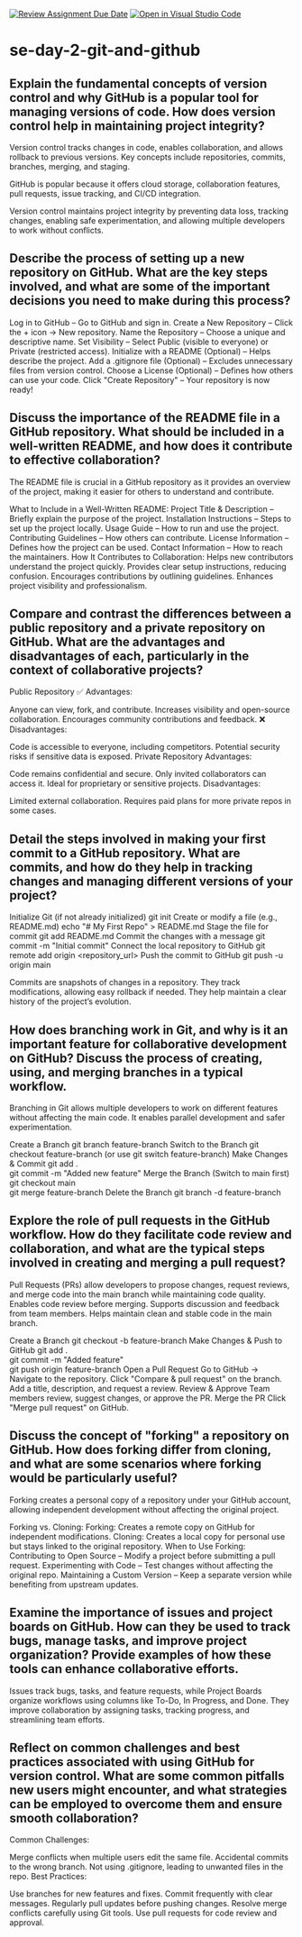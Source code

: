 [![Review Assignment Due Date](https://classroom.github.com/assets/deadline-readme-button-22041afd0340ce965d47ae6ef1cefeee28c7c493a6346c4f15d667ab976d596c.svg)](https://classroom.github.com/a/8wgCKhpZ)
[![Open in Visual Studio Code](https://classroom.github.com/assets/open-in-vscode-2e0aaae1b6195c2367325f4f02e2d04e9abb55f0b24a779b69b11b9e10269abc.svg)](https://classroom.github.com/online_ide?assignment_repo_id=18414218&assignment_repo_type=AssignmentRepo)
# se-day-2-git-and-github
## Explain the fundamental concepts of version control and why GitHub is a popular tool for managing versions of code. How does version control help in maintaining project integrity?
Version control tracks changes in code, enables collaboration, and allows rollback to previous versions. Key concepts include repositories, commits, branches, merging, and staging.

GitHub is popular because it offers cloud storage, collaboration features, pull requests, issue tracking, and CI/CD integration.

Version control maintains project integrity by preventing data loss, tracking changes, enabling safe experimentation, and allowing multiple developers to work without conflicts.
## Describe the process of setting up a new repository on GitHub. What are the key steps involved, and what are some of the important decisions you need to make during this process?
Log in to GitHub – Go to GitHub and sign in.
Create a New Repository – Click the + icon → New repository.
Name the Repository – Choose a unique and descriptive name.
Set Visibility – Select Public (visible to everyone) or Private (restricted access).
Initialize with a README (Optional) – Helps describe the project.
Add a .gitignore file (Optional) – Excludes unnecessary files from version control.
Choose a License (Optional) – Defines how others can use your code.
Click "Create Repository" – Your repository is now ready!

## Discuss the importance of the README file in a GitHub repository. What should be included in a well-written README, and how does it contribute to effective collaboration?
The README file is crucial in a GitHub repository as it provides an overview of the project, making it easier for others to understand and contribute.

What to Include in a Well-Written README:
Project Title & Description – Briefly explain the purpose of the project.
Installation Instructions – Steps to set up the project locally.
Usage Guide – How to run and use the project.
Contributing Guidelines – How others can contribute.
License Information – Defines how the project can be used.
Contact Information – How to reach the maintainers.
How It Contributes to Collaboration:
Helps new contributors understand the project quickly.
Provides clear setup instructions, reducing confusion.
Encourages contributions by outlining guidelines.
Enhances project visibility and professionalism.

## Compare and contrast the differences between a public repository and a private repository on GitHub. What are the advantages and disadvantages of each, particularly in the context of collaborative projects?
Public Repository
✅ Advantages:

Anyone can view, fork, and contribute.
Increases visibility and open-source collaboration.
Encourages community contributions and feedback.
❌ Disadvantages:

Code is accessible to everyone, including competitors.
Potential security risks if sensitive data is exposed.
Private Repository
Advantages:

Code remains confidential and secure.
Only invited collaborators can access it.
Ideal for proprietary or sensitive projects.
Disadvantages:

Limited external collaboration.
Requires paid plans for more private repos in some cases.

## Detail the steps involved in making your first commit to a GitHub repository. What are commits, and how do they help in tracking changes and managing different versions of your project?
Initialize Git (if not already initialized)
git init
Create or modify a file (e.g., README.md)
echo "# My First Repo" > README.md
Stage the file for commit
git add README.md
Commit the changes with a message
git commit -m "Initial commit"
Connect the local repository to GitHub
git remote add origin <repository_url>
Push the commit to GitHub
git push -u origin main

Commits are snapshots of changes in a repository.
They track modifications, allowing easy rollback if needed.
They help maintain a clear history of the project’s evolution.

## How does branching work in Git, and why is it an important feature for collaborative development on GitHub? Discuss the process of creating, using, and merging branches in a typical workflow.
Branching in Git allows multiple developers to work on different features without affecting the main code. It enables parallel development and safer experimentation.

Create a Branch
git branch feature-branch
Switch to the Branch
git checkout feature-branch
(or use git switch feature-branch)
Make Changes & Commit
git add .  
git commit -m "Added new feature"
Merge the Branch (Switch to main first)
git checkout main  
git merge feature-branch
Delete the Branch
git branch -d feature-branch

## Explore the role of pull requests in the GitHub workflow. How do they facilitate code review and collaboration, and what are the typical steps involved in creating and merging a pull request?
Pull Requests (PRs) allow developers to propose changes, request reviews, and merge code into the main branch while maintaining code quality.
Enables code review before merging.
Supports discussion and feedback from team members.
Helps maintain clean and stable code in the main branch.

Create a Branch
git checkout -b feature-branch
Make Changes & Push to GitHub
git add .  
git commit -m "Added feature"  
git push origin feature-branch
Open a Pull Request
Go to GitHub → Navigate to the repository.
Click "Compare & pull request" on the branch.
Add a title, description, and request a review.
Review & Approve
Team members review, suggest changes, or approve the PR.
Merge the PR
Click "Merge pull request" on GitHub.

## Discuss the concept of "forking" a repository on GitHub. How does forking differ from cloning, and what are some scenarios where forking would be particularly useful?
Forking creates a personal copy of a repository under your GitHub account, allowing independent development without affecting the original project.

Forking vs. Cloning:
Forking: Creates a remote copy on GitHub for independent modifications.
Cloning: Creates a local copy for personal use but stays linked to the original repository.
When to Use Forking:
Contributing to Open Source – Modify a project before submitting a pull request.
Experimenting with Code – Test changes without affecting the original repo.
Maintaining a Custom Version – Keep a separate version while benefiting from upstream updates.

## Examine the importance of issues and project boards on GitHub. How can they be used to track bugs, manage tasks, and improve project organization? Provide examples of how these tools can enhance collaborative efforts.
Issues track bugs, tasks, and feature requests, while Project Boards organize workflows using columns like To-Do, In Progress, and Done. They improve collaboration by assigning tasks, tracking progress, and streamlining team efforts.

## Reflect on common challenges and best practices associated with using GitHub for version control. What are some common pitfalls new users might encounter, and what strategies can be employed to overcome them and ensure smooth collaboration?
Common Challenges:

Merge conflicts when multiple users edit the same file.
Accidental commits to the wrong branch.
Not using .gitignore, leading to unwanted files in the repo.
Best Practices:

Use branches for new features and fixes.
Commit frequently with clear messages.
Regularly pull updates before pushing changes.
Resolve merge conflicts carefully using Git tools.
Use pull requests for code review and approval.
